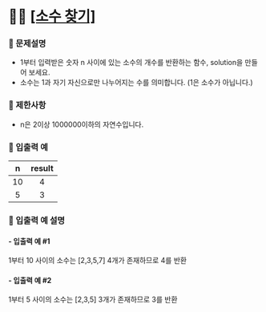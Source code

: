 # ✍🏻 <a href = "https://programmers.co.kr/learn/courses/30/lessons/12921" target=_blank >[소수 찾기]</a>

### 📖 문제설명

- 1부터 입력받은 숫자 n 사이에 있는 소수의 개수를 반환하는 함수, solution을 만들어 보세요.
- 소수는 1과 자기 자신으로만 나누어지는 수를 의미합니다.
  (1은 소수가 아닙니다.)

### 📖 제한사항

- n은 2이상 1000000이하의 자연수입니다.

### 📖 입출력 예

|  n  | result |
| :-: | :----: |
| 10  |   4    |
|  5  |   3    |

### 📖 입출력 예 설명

#### - 입출력 예 #1

1부터 10 사이의 소수는 [2,3,5,7] 4개가 존재하므로 4를 반환

#### - 입출력 예 #2

1부터 5 사이의 소수는 [2,3,5] 3개가 존재하므로 3를 반환

